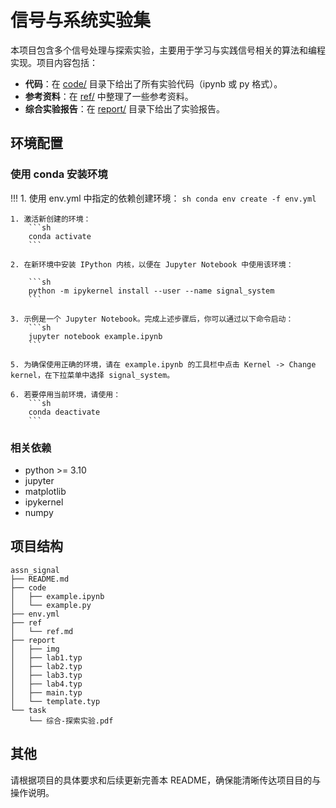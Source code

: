 # 信号与系统实验集

本项目包含多个信号处理与探索实验，主要用于学习与实践信号相关的算法和编程实现。项目内容包括：

- **代码**：在 [code/](code/lab1.ipynb) 目录下给出了所有实验代码（ipynb 或 py 格式）。
- **参考资料**：在 [ref/](ref/) 中整理了一些参考资料。
- **综合实验报告**：在 [report/](report/) 目录下给出了实验报告。

## 环境配置

### 使用 conda 安装环境

!!!
    1. 使用 env.yml 中指定的依赖创建环境：
        ```sh
        conda env create -f env.yml
        ```

    1. 激活新创建的环境：
        ```sh
        conda activate
        ```
        
    2. 在新环境中安装 IPython 内核，以便在 Jupyter Notebook 中使用该环境： 
    
        ```sh
        python -m ipykernel install --user --name signal_system
        ```

    3. 示例是一个 Jupyter Notebook。完成上述步骤后，你可以通过以下命令启动：
        ```sh
        jupyter notebook example.ipynb
        ```
        
    5. 为确保使用正确的环境，请在 example.ipynb 的工具栏中点击 Kernel -> Change kernel，在下拉菜单中选择 signal_system。

    6. 若要停用当前环境，请使用：
        ```sh
        conda deactivate
        ```

### 相关依赖

- python >= 3.10
- jupyter
- matplotlib
- ipykernel
- numpy

## 项目结构

```
assn_signal
├── README.md
├── code
│   ├── example.ipynb
│   └── example.py
├── env.yml
├── ref
│   └── ref.md
├── report
│   ├── img
│   ├── lab1.typ
│   ├── lab2.typ
│   ├── lab3.typ
│   ├── lab4.typ
│   ├── main.typ
│   └── template.typ
└── task
    └── 综合-探索实验.pdf
```

## 其他

请根据项目的具体要求和后续更新完善本 README，确保能清晰传达项目目的与操作说明。